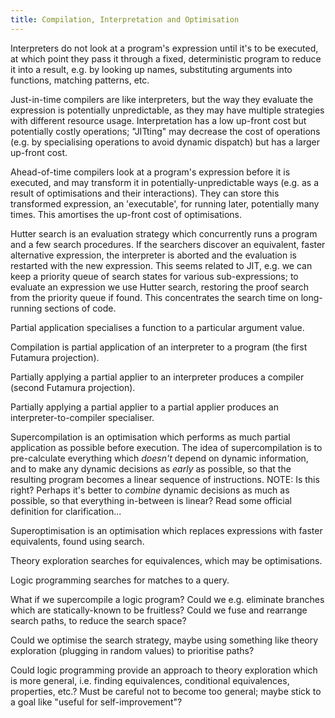 ```yaml
---
title: Compilation, Interpretation and Optimisation
---
```


Interpreters do not look at a program's expression until it's to be executed, at
which point they pass it through a fixed, deterministic program to reduce it
into a result, e.g. by looking up names, substituting arguments into functions,
matching patterns, etc.

Just-in-time compilers are like interpreters, but the way they evaluate the
expression is potentially unpredictable, as they may have multiple strategies
with different resource usage. Interpretation has a low up-front cost but
potentially costly operations; "JITting" may decrease the cost of
operations (e.g. by specialising operations to avoid dynamic dispatch) but
has a larger up-front cost.

Ahead-of-time compilers look at a program's expression before it is executed,
and may transform it in potentially-unpredictable ways (e.g. as a result of
optimisations and their interactions). They can store this transformed
expression, an 'executable', for running later, potentially many times. This
amortises the up-front cost of optimisations.

Hutter search is an evaluation strategy which concurrently runs a program and
a few search procedures. If the searchers discover an equivalent, faster
alternative expression, the interpreter is aborted and the evaluation is
restarted with the new expression. This seems related to JIT, e.g. we can keep a
priority queue of search states for various sub-expressions; to evaluate an
expression we use Hutter search, restoring the proof search from the priority
queue if found. This concentrates the search time on long-running sections of
code.

Partial application specialises a function to a particular argument value.

Compilation is partial application of an interpreter to a program (the first
Futamura projection).

Partially applying a partial applier to an interpreter produces a compiler
(second Futamura projection).

Partially applying a partial applier to a partial applier produces an
interpreter-to-compiler specialiser.

Supercompilation is an optimisation which performs as much partial application
as possible before execution. The idea of supercompilation is to pre-calculate
everything which *doesn't* depend on dynamic information, and to make any
dynamic decisions as *early* as possible, so that the resulting program
becomes a linear sequence of instructions. NOTE: Is this right? Perhaps it's
better to *combine* dynamic decisions as much as possible, so that everything
in-between is linear? Read some official definition for clarification...

Superoptimisation is an optimisation which replaces expressions with faster
equivalents, found using search.

Theory exploration searches for equivalences, which may be optimisations.

Logic programming searches for matches to a query.

What if we supercompile a logic program? Could we e.g. eliminate branches which
are statically-known to be fruitless? Could we fuse and rearrange search paths,
to reduce the search space?

Could we optimise the search strategy, maybe using something like theory
exploration (plugging in random values) to prioritise paths?

Could logic programming provide an approach to theory exploration which is more
general, i.e. finding equivalences, conditional equivalences, properties, etc.?
Must be careful not to become too general; maybe stick to a goal like "useful
for self-improvement"?
